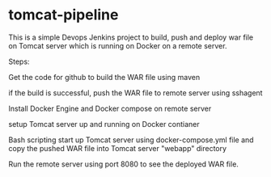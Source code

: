 # tomcat-pipeline

This is a simple Devops Jenkins project to build, push and deploy war file on Tomcat server which is running on Docker on a remote server.

Steps:

  Get the code for github to build the WAR file using maven
	
  if the build is successful, push the WAR file to remote server using sshagent
	
  Install Docker Engine and Docker compose on remote server
	
  setup Tomcat server up and running on Docker contianer
	
  Bash scripting start up Tomcat server using docker-compose.yml file and copy the pushed WAR file into Tomcat server "webapp" directory
	
  Run the remote server using port 8080 to see the deployed WAR file.
